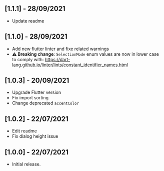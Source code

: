 ## [1.1.1] - 28/09/2021

* Update readme

## [1.1.0] - 28/09/2021

* Add new flutter linter and fixe related warnings
* **⚠️ Breaking change**: `SelectionMode` enum values are now in lower case to comply with: https://dart-lang.github.io/linter/lints/constant_identifier_names.html

## [1.0.3] - 20/09/2021

* Upgrade Flutter version
* Fix import sorting
* Change deprecated `accentColor`
## [1.0.2] - 22/07/2021

* Edit readme
* Fix dialog height issue
## [1.0.0] - 22/07/2021

* Initial release.
